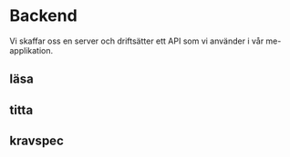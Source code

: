 # Backend

Vi skaffar oss en server och driftsätter ett API som vi använder i vår me-applikation.

## läsa

## titta

## kravspec
